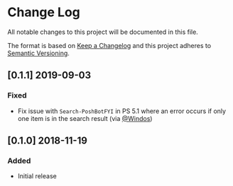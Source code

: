 # Change Log

All notable changes to this project will be documented in this file.

The format is based on [Keep a Changelog](http://keepachangelog.com/)
and this project adheres to [Semantic Versioning](http://semver.org/).

## [0.1.1] 2019-09-03

### Fixed

- Fix issue with `Search-PoshBotFYI` in PS 5.1 where an error occurs if only one item is in the search result (via [@Windos](https://github.com/Windos))

## [0.1.0] 2018-11-19

### Added

- Initial release

